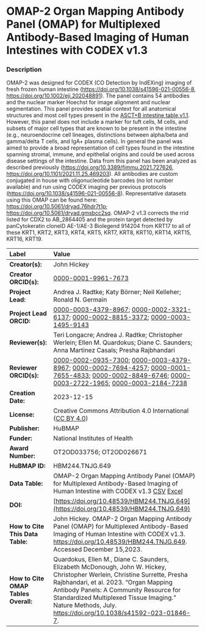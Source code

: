 # OMAP-2 Organ Mapping Antibody Panel (OMAP) for Multiplexed Antibody-Based Imaging of Human Intestines with CODEX v1.3

### Description
OMAP-2 was designed for CODEX (CO Detection by IndEXing) imaging of fresh frozen human intestine (https://doi.org/10.1038/s41596-021-00556-8, https://doi.org/10.1002/eji.202048891). The panel contains 54 antibodies and the nuclear marker Hoechst for image alignment and nuclear segmentation. This panel provides spatial context for all anatomical structures and most cell types present in the [ASCT+B intestine table,v1.1](https://doi.org/10.48539/HBM325.NZPB.589). However, this panel does not include a marker for tuft cells, M cells, and subsets of major cell types that are known to be present in the intestine (e.g., neuroendocrine cell lineages, distinctions between alpha/beta and gamma/delta T cells, and IgA+ plasma cells). In general the panel was aimed to provide a broad representation of cell types found in the intestine spanning stromal, immune, and epithelial origins and could be used across disease settings of the intestine. Data from this panel has been analyzed as described previously (https://doi.org/10.3389/fimmu.2021.727626, https://doi.org/10.1101/2021.11.25.469203). All antibodies are custom conjugated in house with oligonucleotide barcodes (no lot number available) and run using CODEX imaging per previous protocols (https://doi.org/10.1038/s41596-021-00556-8). Representative datasets using this OMAP can be found here: https://doi.org/10.5061/dryad.76hdr7t1p; https://doi.org/10.5061/dryad.gmsbcc2sq. OMAP-2 v1.3 corrects the rrid listed for CDX2 to  AB_2864405 and the protein target detected by panCytokeratin cloneID AE-1/AE-3 Biolegend 914204 from KRT17 to all of these KRT1, KRT2, KRT3, KRT4, KRT5, KRT7, KRT8, KRT10, KRT14, KRT15, KRT16, KRT19.


| Label | Value |
| :------------- |:-------------|
| **Creator(s):** | John Hickey |
| **Creator ORCID(s):** | [0000-0001-9961-7673](https://orcid.org/0000-0001-9961-7673) |
| **Project Lead:** | Andrea J. Radtke; Katy B&ouml;rner; Neil Kelleher; Ronald N. Germain |
| **Project Lead ORCID:** | [0000-0003-4379-8967](https://orcid.org/0000-0003-4379-8967); [0000-0002-3321-6137](https://orcid.org/0000-0002-3321-6137); [0000-0002-8815-3372](https://orcid.org/0000-0002-8815-3372); [0000-0003-1495-9143](https://orcid.org/0000-0003-1495-9143) |
| **Reviewer(s):** |Teri Longacre; Andrea J. Radtke; Christopher Werlein; Ellen M. Quardokus; Diane C. Saunders; Anna Martinez Casals; Presha Rajbhandari|
| **Reviewer ORCID(s):** |[0000-0002-0935-7300](https://orcid.org/0000-0002-0935-7300); [0000-0003-4379-8967](https://orcid.org/0000-0003-4379-8967); [0000-0002-7694-4257](https://orcid.org/0000-0002-7694-4257); [0000-0001-7655-4833](https://orcid.org/0000-0001-7655-4833); [0000-0002-8849-6746](https://orcid.org/0000-0002-8849-6746); [0000-0003-2722-1965](https://orcid.org/0000-0003-2722-1965); [0000-0003-2184-7238](https://orcid.org/0000-0003-2184-7238)
| **Creation Date:** | 2023-12-15|
| **License:** | Creative Commons Attribution 4.0 International ([CC BY 4.0](https://creativecommons.org/licenses/by/4.0/)) |
| **Publisher:** | HuBMAP |
| **Funder:** | National Institutes of Health |
| **Award Number:** |OT2OD033756; OT2OD026671|
| **HuBMAP ID:** |HBM244.TNJG.649|
| **Data Table:** | OMAP-2 Organ Mapping Antibody Panel (OMAP) for Multiplexed Antibody-Based Imaging of Human Intestine with CODEX v1.3 [CSV](https://cdn.humanatlas.io/hra-releases/v2.0/omap/omap-2-intestine-codex.csv) [Excel](https://cdn.humanatlas.io/hra-releases/v2.0/omap/omap-2-intestine-codex.xlsx) |
| **DOI:** | [https://doi.org/10.48539/HBM244.TNJG.649](https://doi.org/10.48539/HBM244.TNJG.649) |
| **How to Cite This Data Table:** |John Hickey. OMAP-2 Organ Mapping Antibody Panel (OMAP)  for Multiplexed Antibody-Based Imaging of Human Intestine with CODEX v1.3. https://doi.org/10.48539/HBM244.TNJG.649. Accessed December 15,2023.|
| **How to Cite OMAP Tables Overall:** | Quardokus, Ellen M., Diane C. Saunders, Elizabeth McDonough, John W. Hickey, Christopher Werlein, Christine Surrette, Presha Rajbhandari, et al. 2023. “Organ Mapping Antibody Panels: A Community Resource for Standardized Multiplexed Tissue Imaging.” Nature Methods, July. https://doi.org/10.1038/s41592-023-01846-7.|

